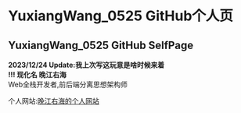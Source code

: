 # YuxiangWang_0525 GitHub个人页
## YuxiangWang_0525 GitHub SelfPage
**2023/12/24 Update:我上次写这玩意是啥时候来着**   
**!!! 现化名 晚江右海**   
Web全栈开发者,前后端分离思想架构师

个人网站:[晚江右海的个人网站](https://yuxiangwang0525,com)
